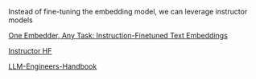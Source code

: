 Instead of fine-tuning the embedding model, we  can leverage instructor models

[One Embedder, Any Task: Instruction-Finetuned Text Embeddings](https://arxiv.org/abs/2212.09741)

[Instructor HF](https://huggingface.co/hkunlp/instructor-xl)

[LLM-Engineers-Handbook](https://github.com/PacktPublishing/LLM-Engineers-Handbook/blob/main/code_snippets/08_instructor_embeddings.py)
